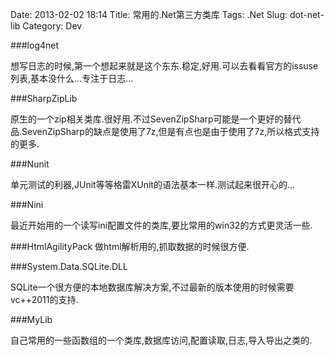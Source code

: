 Date: 2013-02-02 18:14
Title: 常用的.Net第三方类库
Tags: .Net
Slug: dot-net-lib
Category: Dev

###log4net

想写日志的时候,第一个想起来就是这个东东.稳定,好用.可以去看看官方的issuse列表,基本没什么...专注于日志...

###SharpZipLib

原生的一个zip相关类库.很好用.不过SevenZipSharp可能是一个更好的替代品.SevenZipSharp的缺点是使用了7z,但是有点也是由于使用了7z,所以格式支持的更多.

###Nunit

单元测试的利器,JUnit等等格雷XUnit的语法基本一样.测试起来很开心的...

###Nini

最近开始用的一个读写ini配置文件的类库,要比常用的win32的方式更灵活一些.

###HtmlAgilityPack
做html解析用的,抓取数据的时候很方便.

###System.Data.SQLite.DLL

SQLite一个很方便的本地数据库解决方案,不过最新的版本使用的时候需要vc++2011的支持.

###MyLib

自己常用的一些函数组的一个类库,数据库访问,配置读取,日志,导入导出之类的.

